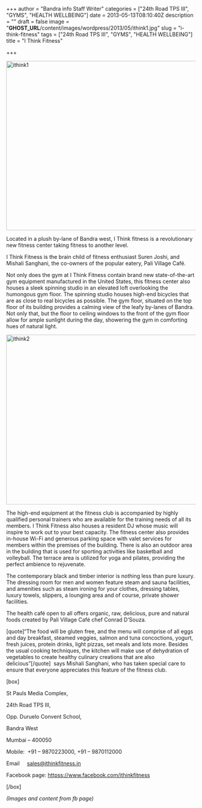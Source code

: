 +++
author = "Bandra info Staff Writer"
categories = ["24th Road TPS III", "GYMS", "HEALTH WELLBEING"]
date = 2013-05-13T08:10:40Z
description = ""
draft = false
image = "__GHOST_URL__/content/images/wordpress/2013/05/ithink1.jpg"
slug = "i-think-fitness"
tags = ["24th Road TPS III", "GYMS", "HEALTH WELLBEING"]
title = "I Think Fitness"

+++


<p><a href="https://i2.wp.com/bandra.info/wp-content/uploads/2013/05/ithink1.jpg?ssl=1"><img loading="lazy" class="size-full wp-image-1751 aligncenter" alt="ithink1" src="https://i2.wp.com/bandra.info/wp-content/uploads/2013/05/ithink1.jpg?resize=598%2C449&#038;ssl=1" width="598" height="449" srcset="https://i2.wp.com/bandra.info/wp-content/uploads/2013/05/ithink1.jpg?w=598&amp;ssl=1 598w, https://i2.wp.com/bandra.info/wp-content/uploads/2013/05/ithink1.jpg?resize=300%2C225&amp;ssl=1 300w" sizes="(max-width: 598px) 100vw, 598px" data-recalc-dims="1" /></a></p>
<p>Located in a plush by-lane of Bandra west, I Think fitness is a revolutionary new fitness center taking fitness to another level.</p>
<p>I Think Fitness is the brain child of fitness enthusiast Suren Joshi, and Mishali Sanghani, the co-owners of the popular eatery, Pali Village Café.</p>
<p>Not only does the gym at I Think Fitness contain brand new state-of-the-art gym equipment manufactured in the United States, this fitness center also houses a sleek spinning studio in an elevated loft overlooking the humongous gym floor. The spinning studio houses high-end bicycles that are as close to real bicycles as possible. The gym floor, situated on the top floor of its building provides a calming view of the leafy by-lanes of Bandra. Not only that, but the floor to ceiling windows to the front of the gym floor allow for ample sunlight during the day, showering the gym in comforting hues of natural light.</p>
<p><a href="https://i1.wp.com/bandra.info/wp-content/uploads/2013/05/ithink2.jpg?ssl=1"><img loading="lazy" class="size-full wp-image-1752 aligncenter" alt="ithink2" src="https://i1.wp.com/bandra.info/wp-content/uploads/2013/05/ithink2.jpg?resize=599%2C450&#038;ssl=1" width="599" height="450" srcset="https://i1.wp.com/bandra.info/wp-content/uploads/2013/05/ithink2.jpg?w=599&amp;ssl=1 599w, https://i1.wp.com/bandra.info/wp-content/uploads/2013/05/ithink2.jpg?resize=300%2C225&amp;ssl=1 300w" sizes="(max-width: 599px) 100vw, 599px" data-recalc-dims="1" /></a></p>
<p>The high-end equipment at the fitness club is accompanied by highly qualified personal trainers who are available for the training needs of all its members. I Think Fitness also houses a resident DJ whose music will inspire to work out to your best capacity. The fitness center also provides in-house Wi-Fi and generous parking space with valet services for members within the premises of the building. There is also an outdoor area in the building that is used for sporting activities like basketball and volleyball. The terrace area is utilized for yoga and pilates, providing the perfect ambience to rejuvenate.</p>
<p>The contemporary black and timber interior is nothing less than pure luxury. The dressing room for men and women feature steam and sauna facilities, and amenities such as steam ironing for your clothes, dressing tables, luxury towels, slippers, a lounging area and of course, private shower facilities.</p>
<p>The health café open to all offers organic, raw, delicious, pure and natural foods created by Pali Village Café chef Conrad D’Souza.</p>
<p>[quote]“The food will be gluten free, and the menu will comprise of all eggs and day breakfast, steamed veggies, salmon and tuna concoctions, yogurt, fresh juices, protein drinks, light pizzas, set meals and lots more. Besides the usual cooking techniques, the kitchen will make use of dehydration of vegetables to create healthy culinary creations that are also delicious”[/quote]  says Mishali Sanghani, who has taken special care to ensure that everyone appreciates this feature of the fitness club.</p>
<p>[box]</p>
<p>St Pauls Media Complex,</p>
<p>24th Road TPS III,</p>
<p>Opp. Duruelo Convent School,</p>
<p>Bandra West</p>
<p>Mumbai &#8211; 400050</p>
<p>Mobile:  +91 &#8211; 9870223000, +91 &#8211; 9870112000</p>
<p>Email     <a href="mailto:sales@ithinkfitness.in">sales@ithinkfitness.in</a></p>
<p>Facebook page: <a href="httpss://www.facebook.com/ithinkfitness">httpss://www.facebook.com/ithinkfitness</a></p>
<p>[/box]</p>
<p><em>(Images and content from fb page)</em></p>



